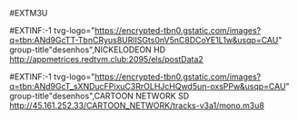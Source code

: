#EXTM3U

#EXTINF:-1  tvg-logo="https://encrypted-tbn0.gstatic.com/images?q=tbn:ANd9GcTT-TbnCRyus8URlISGts0nV5nC8DCoYE1L1w&usqp=CAU" group-title"desenhos",NICKELODEON HD
http://appmetrices.redtvm.club:2095/els/postData2

#EXTINF:-1 tvg-logo="https://encrypted-tbn0.gstatic.com/images?q=tbn:ANd9GcT_sXNDucFPixuC3RrOLHJcHQwd5un-oxsPPw&usqp=CAU"
group-title"desenhos",CARTOON NETWORK SD
http://45.161.252.33/CARTOON_NETWORK/tracks-v3a1/mono.m3u8
